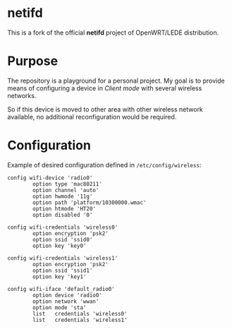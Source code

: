 # netifd

This is a fork of the official **netifd** project of OpenWRT/LEDE distribution.


# Purpose

The repository is a playground for a personal project.  My goal is to provide
means of configuring a device in *Client mode* with several wireless networks.

So if this device is moved to other area with other wireless network available,
no additional reconfiguration would be required.


# Configuration

Example of desired configuration defined in `/etc/config/wireless`:

    config wifi-device 'radio0'
            option type 'mac80211'
            option channel 'auto'
            option hwmode '11g'
            option path 'platform/10300000.wmac'
            option htmode 'HT20'
            option disabled '0'

    config wifi-credentials 'wireless0'
            option encryption 'psk2'
            option ssid 'ssid0'
            option key 'key0'

    config wifi-credentials 'wireless1'
            option encryption 'psk2'
            option ssid 'ssid1'
            option key 'key1'

    config wifi-iface 'default_radio0'
            option device 'radio0'
            option network 'wwan'
            option mode 'sta'
            list   credentials 'wireless0'
            list   credentials 'wireless1'
